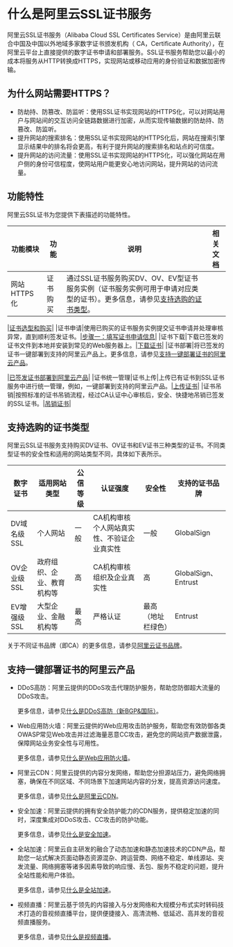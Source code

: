 # 什么是阿里云SSL证书服务

阿里云SSL证书服务（Alibaba Cloud SSL Certificates Service）是由阿里云联合中国及中国以外地域多家数字证书颁发机构（ CA，Certificate Authority），在阿里云平台上直接提供的数字证书申请和部署服务。SSL证书服务帮助您以最小的成本将服务从HTTP转换成HTTPS，实现网站或移动应用的身份验证和数据加密传输。

## 为什么网站需要HTTPS？

-   防劫持、防篡改、防监听：使用SSL证书实现网站的HTTPS化，可以对网站用户与网站间的交互访问全链路数据进行加密，从而实现传输数据的防劫持、防篡改、防监听。
-   提升网站的搜索排名：使用SSL证书实现网站的HTTPS化后，网站在搜索引擎显示结果中的排名将会更高，有利于提升网站的搜索排名和站点的可信度。
-   提升网站的访问流量：使用SSL证书实现网站的HTTPS化，可以强化网站在用户侧的身份可信程度，使网站用户能更安心地访问网站，提升网站的访问流量。

## 功能特性

阿里云SSL证书为您提供下表描述的功能特性。

|功能模块|功能|说明|相关文档|
|----|--|--|----|
|网站HTTPS化|证书购买|通过SSL证书服务购买DV、OV、EV型证书服务实例（证书服务实例可用于申请对应类型的证书）。更多信息，请参见[支持选购的证书类型](#section_alp_t7y_yly)。

|[证书选型和购买](/intl.zh-CN/.md)|
|证书申请|使用已购买的证书服务实例提交证书申请并处理审核异常，直到顺利签发证书。|[步骤一：填写证书申请信息](/intl.zh-CN/证书申请和提交审核/申请和提交审核流程/步骤一：填写证书申请信息.md)|
|证书下载|下载已签发的证书文件到本地并安装到常见的Web服务器上。|[下载证书](/intl.zh-CN/证书下载和安装/下载证书.md)|
|证书部署|将已签发的证书一键部署到支持的阿里云产品上。更多信息，请参见[支持一键部署证书的阿里云产品](#section_i5v_dd4_g4f)。

|[已签发证书部署到阿里云产品](/intl.zh-CN/已签发证书部署到云产品/已签发证书部署到阿里云产品.md)|
|证书统一管理|证书上传|上传已有证书到SSL证书服务中进行统一管理，例如，一键部署到支持的阿里云产品。|[上传证书](/intl.zh-CN/证书管理/上传证书.md)|
|证书吊销|按照标准的证书吊销流程，经过CA认证中心审核后，安全、快捷地吊销已签发的SSL证书。|[吊销证书](/intl.zh-CN/证书管理/吊销证书.md)|

## 支持选购的证书类型

阿里云SSL证书服务支持购买DV证书、OV证书和EV证书三种类型的证书。不同类型证书的安全性和适用的网站类型不同，具体如下表所示。

|数字证书|适用网站类型|公信等级|认证强度|安全性|支持的证书品牌|
|----|------|----|----|---|-------|
|DV域名级SSL|个人网站|一般|CA机构审核个人网站真实性、不验证企业真实性|一般|GlobalSign|
|OV企业级SSL|政府组织、企业、教育机构等|高|CA机构审核组织及企业真实性|高|GlobalSign、Entrust|
|EV增强级SSL|大型企业、金融机构等|最高|严格认证|最高（地址栏绿色）|Entrust|

关于不同证书品牌（即CA）的更多信息，请参见[阿里云证书品牌](/intl.zh-CN/.mdsection_hfl_s09_ij2)。

## 支持一键部署证书的阿里云产品

-   DDoS高防：阿里云提供的DDoS攻击代理防护服务，帮助您防御超大流量的DDoS攻击。

    更多信息，请参见[什么是DDoS高防（新BGP&国际）](/intl.zh-CN/阿里云DDoS防护产品介绍/什么是DDoS高防（新BGP&国际）.md)。

-   Web应用防火墙：阿里云提供的Web应用攻击防护服务，帮助您有效防御各类OWASP常见Web攻击并过滤海量恶意CC攻击，避免您的网站资产数据泄露，保障网站业务安全性与可用性。

    更多信息，请参见[什么是Web应用防火墙](/intl.zh-CN/产品简介/什么是Web应用防火墙.md)。

-   阿里云CDN：阿里云提供的内容分发网络，帮助您分担源站压力，避免网络拥塞，确保在不同区域、不同场景下加速网站内容的分发，提高资源访问速度。

    更多信息，请参见[什么是阿里云CDN](/intl.zh-CN/产品简介/什么是阿里云CDN.md)。

-   安全加速：阿里云提供的拥有安全防护能力的CDN服务，提供稳定加速的同时，深度集成对DDoS攻击、CC攻击的防护功能。

    更多信息，请参见[什么是安全加速]()。

-   全站加速：阿里云自主研发的融合了动态加速和静态加速技术的CDN产品，帮助您一站式解决页面动静态资源混杂、跨运营商、网络不稳定、单线源站、突发流量、网络拥塞等诸多因素导致的响应慢、丢包、服务不稳定的问题，提升全站性能和用户体验。

    更多信息，请参见[什么是全站加速]()。

-   视频直播：阿里云基于领先的内容接入与分发网络和大规模分布式实时转码技术打造的音视频直播平台，提供便捷接入、高清流畅、低延迟、高并发的音视频直播服务。

    更多信息，请参见[什么是视频直播](/intl.zh-CN/产品简介/什么是视频直播.md)。


